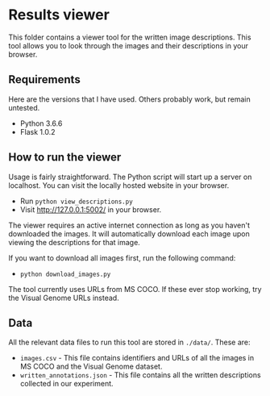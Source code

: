 # Results viewer

This folder contains a viewer tool for the written image descriptions.
This tool allows you to look through the images and their descriptions in your browser.

## Requirements

Here are the versions that I have used. Others probably work, but remain untested.

* Python 3.6.6
* Flask 1.0.2

## How to run the viewer

Usage is fairly straightforward. The Python script will start up a server on localhost.
You can visit the locally hosted website in your browser.

* Run `python view_descriptions.py`
* Visit http://127.0.0.1:5002/ in your browser.

The viewer requires an active internet connection as long as you haven't downloaded the images.
It will automatically download each image upon viewing the descriptions for that image.

If you want to download all images first, run the following command:

* `python download_images.py`

The tool currently uses URLs from MS COCO. If these ever stop working, try the Visual Genome URLs instead.

## Data

All the relevant data files to run this tool are stored in `./data/`. These are:

* `images.csv` - This file contains identifiers and URLs of all the images in MS COCO and the Visual Genome dataset.
* `written_annotations.json` - This file contains all the written descriptions collected in our experiment.
